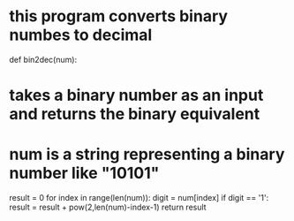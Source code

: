 # this program converts binary numbes to decimal

def bin2dec(num):
  # takes a binary number as an input and returns the binary equivalent
  # num is a string representing a binary number like "10101" 
  result = 0
  for index in range(len(num)): 
    digit = num[index]
  if digit == '1':
    result = result + pow(2,len(num)-index-1)
  return result
